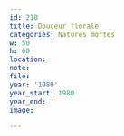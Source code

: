 ```yaml
---
id: 210
title: Douceur florale
categories: Natures mortes
w: 50
h: 60
location:
note:
file:
year: '1980'
year_start: 1980
year_end:
image:

---
```

